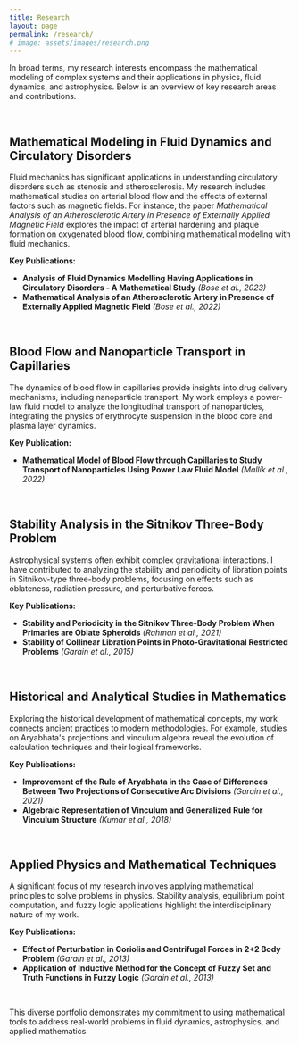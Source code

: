 ```yaml
---
title: Research
layout: page
permalink: /research/
# image: assets/images/research.png
---
```

In broad terms, my research interests encompass the mathematical modeling of complex systems and their applications in physics, fluid dynamics, and astrophysics. Below is an overview of key research areas and contributions.

<br>

## Mathematical Modeling in Fluid Dynamics and Circulatory Disorders

Fluid mechanics has significant applications in understanding circulatory disorders such as stenosis and atherosclerosis. My research includes mathematical studies on arterial blood flow and the effects of external factors such as magnetic fields. For instance, the paper *Mathematical Analysis of an Atherosclerotic Artery in Presence of Externally Applied Magnetic Field* explores the impact of arterial hardening and plaque formation on oxygenated blood flow, combining mathematical modeling with fluid mechanics.

**Key Publications:**
- **Analysis of Fluid Dynamics Modelling Having Applications in Circulatory Disorders - A Mathematical Study** *(Bose et al., 2023)*
- **Mathematical Analysis of an Atherosclerotic Artery in Presence of Externally Applied Magnetic Field** *(Bose et al., 2022)*

<br>

## Blood Flow and Nanoparticle Transport in Capillaries

The dynamics of blood flow in capillaries provide insights into drug delivery mechanisms, including nanoparticle transport. My work employs a power-law fluid model to analyze the longitudinal transport of nanoparticles, integrating the physics of erythrocyte suspension in the blood core and plasma layer dynamics.

**Key Publication:**
- **Mathematical Model of Blood Flow through Capillaries to Study Transport of Nanoparticles Using Power Law Fluid Model** *(Mallik et al., 2022)*

<br>

## Stability Analysis in the Sitnikov Three-Body Problem

Astrophysical systems often exhibit complex gravitational interactions. I have contributed to analyzing the stability and periodicity of libration points in Sitnikov-type three-body problems, focusing on effects such as oblateness, radiation pressure, and perturbative forces.

**Key Publications:**
- **Stability and Periodicity in the Sitnikov Three-Body Problem When Primaries are Oblate Spheroids** *(Rahman et al., 2021)*
- **Stability of Collinear Libration Points in Photo-Gravitational Restricted Problems** *(Garain et al., 2015)*

<br>

## Historical and Analytical Studies in Mathematics

Exploring the historical development of mathematical concepts, my work connects ancient practices to modern methodologies. For example, studies on Aryabhata's projections and vinculum algebra reveal the evolution of calculation techniques and their logical frameworks.

**Key Publications:**
- **Improvement of the Rule of Aryabhata in the Case of Differences Between Two Projections of Consecutive Arc Divisions** *(Garain et al., 2021)*
- **Algebraic Representation of Vinculum and Generalized Rule for Vinculum Structure** *(Kumar et al., 2018)*

<br>

## Applied Physics and Mathematical Techniques

A significant focus of my research involves applying mathematical principles to solve problems in physics. Stability analysis, equilibrium point computation, and fuzzy logic applications highlight the interdisciplinary nature of my work.

**Key Publications:**
- **Effect of Perturbation in Coriolis and Centrifugal Forces in 2+2 Body Problem** *(Garain et al., 2013)*
- **Application of Inductive Method for the Concept of Fuzzy Set and Truth Functions in Fuzzy Logic** *(Garain et al., 2013)*

<br>

This diverse portfolio demonstrates my commitment to using mathematical tools to address real-world problems in fluid dynamics, astrophysics, and applied mathematics.